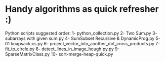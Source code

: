 # Handy algorithms as quick refresher :)

Python scripts suggested order:
1- python_collection.py
2- Two Sum.py
3- subarrays with given sum.py
4- SumSubset Recursive & DynamicProg.py
5- 01 knapsack.cs.py
6- project_vector_into_another_dot_cross_products.py
7- fit_to_circle.py
8- detect_lines_in_image_hough.py.py
9- SparseMatrixClass.py
10- sort-merge-heap-quick.py
